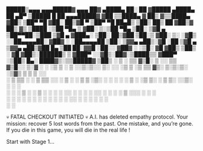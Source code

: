 
  █████▒▄▄▄     ▄▄▄█████▓ ▄▄▄       ██▓        ▄████▄   ██░ ██ ▓█████  ▄████▄   ██ ▄█▀ ▒█████   █    ██ ▄▄▄█████▓
▓██   ▒▒████▄   ▓  ██▒ ▓▒▒████▄    ▓██▒       ▒██▀ ▀█  ▓██░ ██▒▓█   ▀ ▒██▀ ▀█   ██▄█▒ ▒██▒  ██▒ ██  ▓██▒▓  ██▒ ▓▒
▒████ ░▒██  ▀█▄ ▒ ▓██░ ▒░▒██  ▀█▄  ▒██░       ▒▓█    ▄ ▒██▀▀██░▒███   ▒▓█    ▄ ▓███▄░ ▒██░  ██▒▓██  ▒██░▒ ▓██░ ▒░
░▓█▒  ░░██▄▄▄▄██░ ▓██▓ ░ ░██▄▄▄▄██ ▒██░       ▒▓▓▄ ▄██▒░▓█ ░██ ▒▓█  ▄ ▒▓▓▄ ▄██▒▓██ █▄ ▒██   ██░▓▓█  ░██░░ ▓██▓ ░ 
░▒█░    ▓█   ▓██▒ ▒██▒ ░  ▓█   ▓██▒░██████▒   ▒ ▓███▀ ░░▓█▒░██▓░▒████▒▒ ▓███▀ ░▒██▒ █▄░ ████▓▒░▒▒█████▓   ▒██▒ ░ 
 ▒ ░    ▒▒   ▓▒█░ ▒ ░░    ▒▒   ▓▒█░░ ▒░▓  ░   ░ ░▒ ▒  ░ ▒ ░░▒░▒░░ ▒░ ░░ ░▒ ▒  ░▒ ▒▒ ▓▒░ ▒░▒░▒░ ░▒▓▒ ▒ ▒   ▒ ░░   
 ░       ▒   ▒▒ ░   ░      ▒   ▒▒ ░░ ░ ▒  ░     ░  ▒    ▒ ░▒░ ░ ░ ░  ░  ░  ▒   ░ ░▒ ▒░  ░ ▒ ▒░ ░░▒░ ░ ░     ░    
 ░ ░     ░   ▒    ░        ░   ▒     ░ ░      ░         ░  ░░ ░   ░   ░        ░ ░░ ░ ░ ░ ░ ▒   ░░░ ░ ░   ░      
             ░  ░              ░  ░    ░  ░   ░ ░       ░  ░  ░   ░  ░░ ░      ░  ░       ░ ░     ░              
                                              ░                       ░                                          



💀 FATAL CHECKOUT INITIATED 💀
A.I. has deleted empathy protocol.
Your mission: recover 5 lost words from the past.
One mistake, and you’re gone.
If you die in this game, you will die in the real life !

Start with Stage 1...
